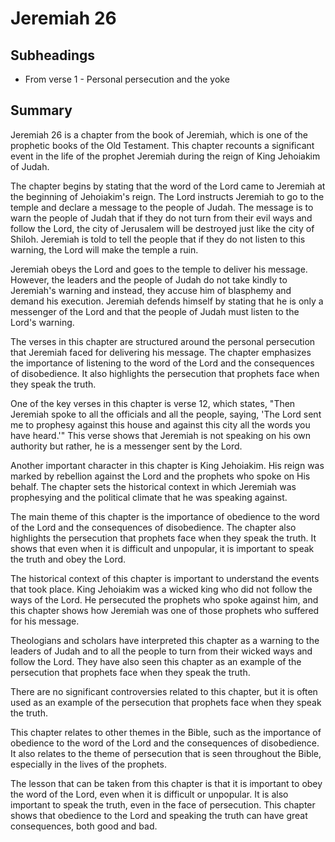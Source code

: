 # Jeremiah 26

## Subheadings

* From verse 1 - Personal persecution and the yoke

## Summary

Jeremiah 26 is a chapter from the book of Jeremiah, which is one of the prophetic books of the Old Testament. This chapter recounts a significant event in the life of the prophet Jeremiah during the reign of King Jehoiakim of Judah.

The chapter begins by stating that the word of the Lord came to Jeremiah at the beginning of Jehoiakim's reign. The Lord instructs Jeremiah to go to the temple and declare a message to the people of Judah. The message is to warn the people of Judah that if they do not turn from their evil ways and follow the Lord, the city of Jerusalem will be destroyed just like the city of Shiloh. Jeremiah is told to tell the people that if they do not listen to this warning, the Lord will make the temple a ruin.

Jeremiah obeys the Lord and goes to the temple to deliver his message. However, the leaders and the people of Judah do not take kindly to Jeremiah's warning and instead, they accuse him of blasphemy and demand his execution. Jeremiah defends himself by stating that he is only a messenger of the Lord and that the people of Judah must listen to the Lord's warning.

The verses in this chapter are structured around the personal persecution that Jeremiah faced for delivering his message. The chapter emphasizes the importance of listening to the word of the Lord and the consequences of disobedience. It also highlights the persecution that prophets face when they speak the truth.

One of the key verses in this chapter is verse 12, which states, "Then Jeremiah spoke to all the officials and all the people, saying, 'The Lord sent me to prophesy against this house and against this city all the words you have heard.'" This verse shows that Jeremiah is not speaking on his own authority but rather, he is a messenger sent by the Lord.

Another important character in this chapter is King Jehoiakim. His reign was marked by rebellion against the Lord and the prophets who spoke on His behalf. The chapter sets the historical context in which Jeremiah was prophesying and the political climate that he was speaking against.

The main theme of this chapter is the importance of obedience to the word of the Lord and the consequences of disobedience. The chapter also highlights the persecution that prophets face when they speak the truth. It shows that even when it is difficult and unpopular, it is important to speak the truth and obey the Lord.

The historical context of this chapter is important to understand the events that took place. King Jehoiakim was a wicked king who did not follow the ways of the Lord. He persecuted the prophets who spoke against him, and this chapter shows how Jeremiah was one of those prophets who suffered for his message.

Theologians and scholars have interpreted this chapter as a warning to the leaders of Judah and to all the people to turn from their wicked ways and follow the Lord. They have also seen this chapter as an example of the persecution that prophets face when they speak the truth.

There are no significant controversies related to this chapter, but it is often used as an example of the persecution that prophets face when they speak the truth.

This chapter relates to other themes in the Bible, such as the importance of obedience to the word of the Lord and the consequences of disobedience. It also relates to the theme of persecution that is seen throughout the Bible, especially in the lives of the prophets.

The lesson that can be taken from this chapter is that it is important to obey the word of the Lord, even when it is difficult or unpopular. It is also important to speak the truth, even in the face of persecution. This chapter shows that obedience to the Lord and speaking the truth can have great consequences, both good and bad.